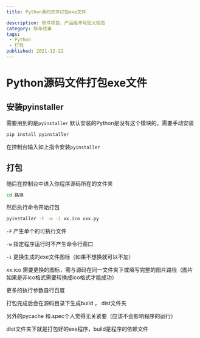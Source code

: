 ```yaml
---
title: Python源码文件打包exe文件

description: 软件项目、产品版本号定义规范
category: 陈年往事
tags:
 - Python
 - 打包
published: 2021-12-22
---
```


# Python源码文件打包exe文件

##  安装pyinstaller

需要用到的是`pyinstaller` 默认安装的Python是没有这个模块的，需要手动安装

```bash
pip install pyinstaller
```

在控制台输入如上指令安装`pyinstaller`

## 打包

随后在控制台中进入你程序源码所在的文件夹

```bash
cd 路径
```

然后执行命令开始打包

```bash
pyinstaller -F -w -i xx.ico xxx.py
```

`-F` 产生单个的可执行文件

`-w` 指定程序运行时不产生命令行窗口

`-i` 更换生成的exe文件图标（如果不想换就可以不加）

xx.ico 需要更换的图标，需与源码在同一文件夹下或填写完整的图片路径（图片如果是非ico格式需要转换成ico格式才能成功）

更多的执行参数自行百度

打包完成后会在源码目录下生成build ， dist文件夹

另外的pycache 和.spec个人觉得无关紧要（应该不会影响程序的运行）

dist文件夹下就是打包好的exe程序，build是程序的依赖文件
